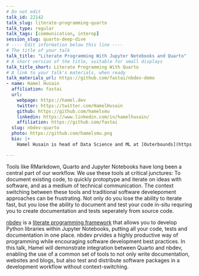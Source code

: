 ```yaml
---
# Do not edit
talk_id: 22142
talk_slug: literate-programming-quarto
talk_type: regular
talk_tags: [communication, interop]
session_slug: quarto-deep-dive
# ---- Edit information below this line ----
# The title of your talk
talk_title: "Literate Programming With Jupyter Notebooks and Quarto"
# A short version of the title, suitable for small displays
talk_title_short: Literate Programming With Quarto
# A link to your talk's materials, when ready
talk_materials_url: https://github.com/fastai/nbdev-demo
- name: Hamel Husain
  affiliation: fastai
  url:
    webpage: https://hamel.dev  
    twitter: https://twitter.com/HamelHusain
    github: https://github.com/hamelsmu
    linkedin: https://www.linkedin.com/in/hamelhusain/
    affiliation: https://github.com/fastai
  slug: nbdev-quarto
  photo: https://github.com/hamelsmu.png
  bio: |+
    Hamel Husain is head of Data Science and ML at [Outerbounds](https://outerbounds.com/) (the developers of [Metaflow](https://metaflow.org/)). Previous to Outerbounds, Hamel has built ML infrastructure and deployed data products at Airbnb, GitHub, and DataRobot. Hamel is also very active in open source communities and is currently a core contributor of [fastai](https://github.com/fastai), and is involved in projects such as Jupyter, Kubeflow,and Great Expectations.

---
```


<!-- ABSTRACT ----
Please write abstract below. You may use simple markdown (links, code style, bold, italics)
-->

Tools like RMarkdown, Quarto and Jupyter Notebooks have long been a central part of our workflow. We use these tools at critical junctures: To document existing code, to quickly protoptype and iterate on ideas with software, and as a medium of technical communication. The context switching between these tools and traditional software develepoment approaches can be frustrating. Not only do you lose the ability to iterate fast, but you lose the ability to document and test your code in-situ requring you to create documentation and tests seperately from source code.  

[nbdev](https://github.com/fastai/nbdev) is a [literate programming framework](https://en.wikipedia.org/wiki/Literate_programming) that allows you to develop Python libraries within Jupyter Notebooks, putting all your code, tests and documentation in one place. nbdev prvides a highly productive way of programming while encouraging software development best practices. In this talk, Hamel will demonstrate integration between Quarto and nbdev, enabling the use of a common set of tools to not only write documentation, websites and blogs, but also test and distribute software packages in a development workflow without context-switching. 

